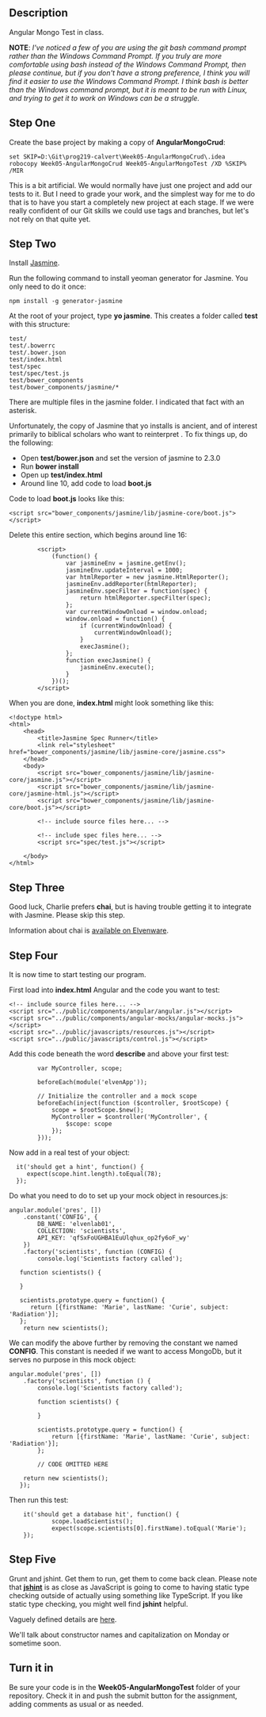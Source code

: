 ## Description

Angular Mongo Test in class.

**NOTE**: *I've noticed a few of you are using the git bash command prompt rather than the Windows Command Prompt. If you truly are more comfortable using bash instead of the Windows Command Prompt, then please continue, but if you don't have a strong preference, I think you will find it easier to use the Windows Command Prompt. I think bash is better than the Windows command prompt, but it is meant to be run with Linux, and trying to get it to work on Windows can be a struggle.*  

## Step One

Create the base project by making a copy of **AngularMongoCrud**:

```    
set SKIP=D:\Git\prog219-calvert\Week05-AngularMongoCrud\.idea
robocopy Week05-AngularMongoCrud Week05-AngularMongoTest /XD %SKIP% /MIR
```

This is a bit artificial. We would normally have just one project and add our tests to it. But I need to grade your work, and the simplest way for me to do that is to have you start a completely new project at each stage. If we were really confident of our Git skills we could use tags and branches, but let's not rely on that quite yet.

## Step Two

Install [Jasmine](http://jasmine.github.io/2.3/introduction.html "Jasmine").

Run the following command to install yeoman generator for Jasmine. You
only need to do it once:

	npm install -g generator-jasmine

At the root of your project, type **yo jasmine**. This creates a folder called **test** with this structure:

```
test/
test/.bowerrc
test/.bower.json
test/index.html
test/spec
test/spec/test.js
test/bower_components
test/bower_components/jasmine/*
```

There are multiple files in the jasmine folder. I indicated that fact with an asterisk.

Unfortunately, the copy of Jasmine that yo installs is ancient, and of interest primarily to biblical scholars who want to reinterpret .  To fix things up, do the following:

- Open **test/bower.json** and set the version of jasmine to 2.3.0
- Run **bower install**
- Open up **test/index.html**
- Around line 10, add code to load **boot.js**

Code to load **boot.js** looks like this:

```
<script src="bower_components/jasmine/lib/jasmine-core/boot.js"></script>
```

Delete this entire section, which begins around line 16:

```
        <script>
            (function() {
                var jasmineEnv = jasmine.getEnv();
                jasmineEnv.updateInterval = 1000;
                var htmlReporter = new jasmine.HtmlReporter();
                jasmineEnv.addReporter(htmlReporter);
                jasmineEnv.specFilter = function(spec) {
                    return htmlReporter.specFilter(spec);
                };
                var currentWindowOnload = window.onload;
                window.onload = function() {
                    if (currentWindowOnload) {
                        currentWindowOnload();
                    }
                    execJasmine();
                };
                function execJasmine() {
                    jasmineEnv.execute();
                }
            })();
        </script>
```
When you are done, **index.html** might look something like this:

```
<!doctype html>
<html>
    <head>
        <title>Jasmine Spec Runner</title>
        <link rel="stylesheet" href="bower_components/jasmine/lib/jasmine-core/jasmine.css">
    </head>
    <body>
        <script src="bower_components/jasmine/lib/jasmine-core/jasmine.js"></script>
        <script src="bower_components/jasmine/lib/jasmine-core/jasmine-html.js"></script>
        <script src="bower_components/jasmine/lib/jasmine-core/boot.js"></script>

        <!-- include source files here... -->

        <!-- include spec files here... -->
        <script src="spec/test.js"></script>

    </body>
</html>
``` 

## Step Three

Good luck, Charlie prefers **chai**, but is having trouble getting it to integrate with Jasmine. Please skip this step. 

Information about chai is [available on Elvenware](http://www.elvenware.com/charlie/development/web/UnitTests/Mocha.html#chai).

## Step Four

It is now time to start testing our program.

First load into **index.html** Angular and the code you want to test:

```
<!-- include source files here... -->
<script src="../public/components/angular/angular.js"></script>
<script src="../public/components/angular-mocks/angular-mocks.js"></script>
<script src="../public/javascripts/resources.js"></script>
<script src="../public/javascripts/control.js"></script>
```

Add this code beneath the word **describe** and above your first test:

```
		var MyController, scope;
		
        beforeEach(module('elvenApp'));

        // Initialize the controller and a mock scope
        beforeEach(inject(function ($controller, $rootScope) {
            scope = $rootScope.$new();
            MyController = $controller('MyController', {
                $scope: scope
            });
        }));
```

Now add in a real test of your object:

```
  it('should get a hint', function() {
     expect(scope.hint.length).toEqual(78);
  });
```

Do what you need to do to set up your mock object in resources.js:

```
angular.module('pres', [])
    .constant('CONFIG', {
        DB_NAME: 'elvenlab01',
        COLLECTION: 'scientists',
        API_KEY: 'qfSxFoUGHBA1EuUlqhux_op2fy6oF_wy'
    })
    .factory('scientists', function (CONFIG) {
        console.log('Scientists factory called');

   function scientists() {

   }

   scientists.prototype.query = function() {
      return [{firstName: 'Marie', lastName: 'Curie', subject: 'Radiation'}];
   };
	return new scientists();
```

We can modify the above further by removing the constant we named **CONFIG**. This constant is needed if we want to access MongoDb, but it serves no purpose in this mock object:

```
angular.module('pres', [])
    .factory('scientists', function () {
        console.log('Scientists factory called');

        function scientists() {

        }

        scientists.prototype.query = function() {
            return [{firstName: 'Marie', lastName: 'Curie', subject: 'Radiation'}];
        };

        // CODE OMITTED HERE

	return new scientists();
   });
```

Then run this test:

```
    it('should get a database hit', function() {
            scope.loadScientists();
            expect(scope.scientists[0].firstName).toEqual('Marie');
    });
```

## Step Five 

Grunt and jshint. Get them to run, get them to come back clean. Please note that **[jshint][jsh]** is as close as JavaScript is going to come to having static type checking outside of actually using something like TypeScript. If you like static type checking, you might well find **jshint** helpful.

Vaguely defined details are [here][gruntyo].

[gruntyo]:http://www.elvenware.com/charlie/development/web/UnitTests/Grunt.html#grunt-yo-and-jshint

[jsh]:http://www.elvenware.com/charlie/development/web/JavaScript/NodeJs.html#jshint
 
We'll talk about constructor names and capitalization on Monday or sometime soon.

## Turn it in

Be sure your code is in the **Week05-AngularMongoTest** folder of your repository. Check it in and push the submit button for the assignment, adding comments as usual or as needed. 

